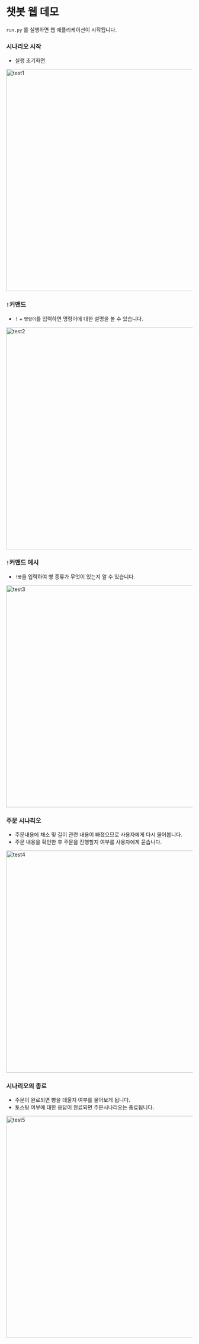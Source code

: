 # 챗봇 웹 데모  
  
`run.py` 를 실행하면 웹 애플리케이션이 시작됩니다.

### 시나리오 시작
- 실행 초기화면
<img width="600" alt="test1" src="https://user-images.githubusercontent.com/56901668/130546260-5ce532da-d0d3-4dba-9689-173049719dab.png">

### `!`커맨드
- `!` + `명령어`를 입력하면 명령어에 대한 설명을 볼 수 있습니다.
<img width="600" alt="test2" src="https://user-images.githubusercontent.com/56901668/130546285-b288f5ca-341a-409b-9a28-63d45f32799f.png">

### `!`커맨드 예시
- `!빵`을 입력하여 빵 종류가 무엇이 있는지 알 수 있습니다.
<img width="600" alt="test3" src="https://user-images.githubusercontent.com/56901668/130546301-8409c8c3-8e4d-43d9-826f-0fc0b96bc572.png">

### 주문 시나리오
- 주문내용에 채소 및 길이 관련 내용이 빠졌으므로 사용자에게 다시 물어봅니다.
- 주문 내용을 확인한 후 주문을 진행할지 여부를 사용자에게 묻습니다.
<img width="600" alt="test4" src="https://user-images.githubusercontent.com/56901668/130546322-b36a2bdb-3a98-44b2-b4f2-3555c00640c5.png">

### 시나리오의 종료
- 주문이 완료되면 빵을 데울지 여부를 물어보게 됩니다.
- 토스팅 여부에 대한 응답이 완료되면 주문시나리오는 종료됩니다.
<img width="600" alt="test5" src="https://user-images.githubusercontent.com/56901668/130546331-610fc967-df20-47df-88a3-c4ac56749b9d.png">


